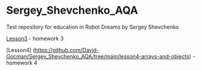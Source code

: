 # Sergey_Shevchenko_AQA
Test repository for education in Robot Dreams by Sergey Shevchenko

[Lesson3](https://github.com/David-Gocman/Sergey_Shevchenko_AQA/tree/c670f7098fa67770d3120864e839c053406dc595/lesson3) - homework 3

[Lesson4] (https://github.com/David-Gocman/Sergey_Shevchenko_AQA/tree/main/lesson4-arrays-and-objects) - homework 4
